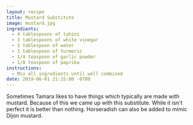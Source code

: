 ```yaml
---
layout: recipe
title: Mustard Substitute
image: mustard.jpg
ingredients:
  - 4 tablespoons of tahini
  - 3 tablespoons of white vinegar
  - 1 tablespoon of water
  - 1 tablespoon of turmeric
  - 1/4 teaspoon of garlic powder
  - 1/8 teaspoon of paprika
instructions:
  - Mix all ingredients until well combined
date: 2019-06-01 21:15:00 -0700
---
```


Sometimes Tamara likes to have things which typically are made with mustard. Because of this we came up with this substitute. While it isn't perfect it is better than nothing. Horseradish can also be added to mimic Dijon mustard.
